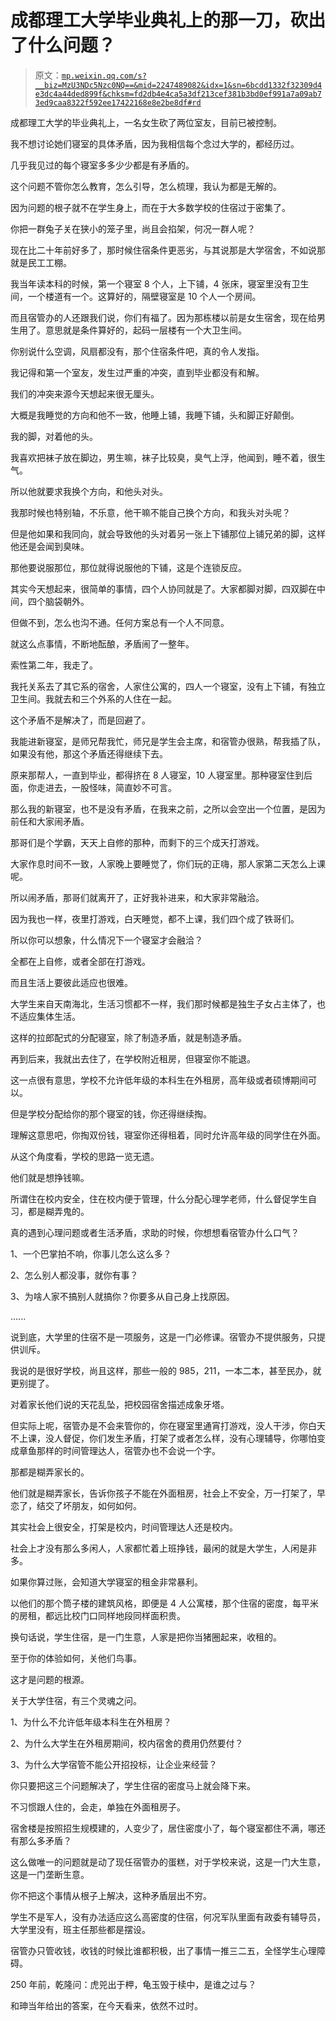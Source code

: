 # 成都理工大学毕业典礼上的那一刀，砍出了什么问题？

> 原文：[`mp.weixin.qq.com/s?__biz=MzU3NDc5Nzc0NQ==&mid=2247489082&idx=1&sn=6bcdd1332f32309d4e3dc4a44ded899f&chksm=fd2db4e4ca5a3df213cef381b3bd0ef991a7a09ab73ed9caa8322f592ee17422168e8e2be8df#rd`](http://mp.weixin.qq.com/s?__biz=MzU3NDc5Nzc0NQ==&mid=2247489082&idx=1&sn=6bcdd1332f32309d4e3dc4a44ded899f&chksm=fd2db4e4ca5a3df213cef381b3bd0ef991a7a09ab73ed9caa8322f592ee17422168e8e2be8df#rd)

成都理工大学的毕业典礼上，一名女生砍了两位室友，目前已被控制。

我不想讨论她们寝室的具体矛盾，因为我相信每个念过大学的，都经历过。

几乎我见过的每个寝室多多少少都是有矛盾的。

这个问题不管你怎么教育，怎么引导，怎么梳理，我认为都是无解的。

因为问题的根子就不在学生身上，而在于大多数学校的住宿过于密集了。

你把一群兔子关在狭小的笼子里，尚且会掐架，何况一群人呢？

现在比二十年前好多了，那时候住宿条件更恶劣，与其说那是大学宿舍，不如说那就是民工工棚。

我当年读本科的时候，第一个寝室 8 个人，上下铺，4 张床，寝室里没有卫生间，一个楼道有一个。这算好的，隔壁寝室是 10 个人一个房间。

而且宿管办的人还跟我们说，你们有福了。因为那栋楼以前是女生宿舍，现在给男生用了。意思就是条件算好的，起码一层楼有一个大卫生间。

你别说什么空调，风扇都没有，那个住宿条件吧，真的令人发指。

我记得和第一个室友，发生过严重的冲突，直到毕业都没有和解。

我们的冲突来源今天想起来很无厘头。

大概是我睡觉的方向和他不一致，他睡上铺，我睡下铺，头和脚正好颠倒。

我的脚，对着他的头。

我喜欢把袜子放在脚边，男生嘛，袜子比较臭，臭气上浮，他闻到，睡不着，很生气。

所以他就要求我换个方向，和他头对头。

我那时候也特别轴，不乐意，他干嘛不能自己换个方向，和我头对头呢？

但是他如果和我同向，就会导致他的头对着另一张上下铺那位上铺兄弟的脚，这样他还是会闻到臭味。

那他要说服那位，那位就得说服他的下铺，这是个连锁反应。

其实今天想起来，很简单的事情，四个人协同就是了。大家都脚对脚，四双脚在中间，四个脑袋朝外。

但做不到，怎么也沟不通。任何方案总有一个人不同意。

就这么点事情，不断地酝酿，矛盾闹了一整年。

索性第二年，我走了。

我托关系去了其它系的宿舍，人家住公寓的，四人一个寝室，没有上下铺，有独立卫生间。我就去和三个外系的人住在一起。

这个矛盾不是解决了，而是回避了。

我能进新寝室，是师兄帮我忙，师兄是学生会主席，和宿管办很熟，帮我插了队，如果没有他，那这个矛盾还得继续下去。

原来那帮人，一直到毕业，都得挤在 8 人寝室，10 人寝室里。那种寝室住到后面，你走进去，一股怪味，简直妙不可言。

那么我的新寝室，也不是没有矛盾，在我来之前，之所以会空出一个位置，是因为前任和大家闹矛盾。

那哥们是个学霸，天天上自修的那种，而剩下的三个成天打游戏。

大家作息时间不一致，人家晚上要睡觉了，你们玩的正嗨，那人家第二天怎么上课呢。

所以闹矛盾，那哥们就离开了，正好我补进来，和大家非常融洽。

因为我也一样，夜里打游戏，白天睡觉，都不上课，我们四个成了铁哥们。

所以你可以想象，什么情况下一个寝室才会融洽？

全都在上自修，或者全部在打游戏。

而且生活上要彼此适应也很难。

大学生来自天南海北，生活习惯都不一样，我们那时候都是独生子女占主体了，也不适应集体生活。

这样的拉郎配式的分配寝室，除了制造矛盾，就是制造矛盾。

再到后来，我就出去住了，在学校附近租房，但寝室你不能退。

这一点很有意思，学校不允许低年级的本科生在外租房，高年级或者硕博期间可以。

但是学校分配给你的那个寝室的钱，你还得继续掏。

理解这意思吧，你掏双份钱，寝室你还得租着，同时允许高年级的同学住在外面。

从这个角度看，学校的思路一览无遗。

他们就是想挣钱嘛。

所谓住在校内安全，住在校内便于管理，什么分配心理学老师，什么督促学生自习，都是糊弄鬼的。

真的遇到心理问题或者生活矛盾，求助的时候，你想想看宿管办什么口气？

1、一个巴掌拍不响，你事儿怎么这么多？

2、怎么别人都没事，就你有事？

3、为啥人家不搞别人就搞你？你要多从自己身上找原因。

......

说到底，大学里的住宿不是一项服务，这是一门必修课。宿管办不提供服务，只提供训斥。

我说的是很好学校，尚且这样，那些一般的 985，211，一本二本，甚至民办，就更别提了。

对着家长他们说的天花乱坠，把校园宿舍描述成象牙塔。

但实际上呢，宿管办是不会来管你的，你在寝室里通宵打游戏，没人干涉，你白天不上课，没人督促，你们发生矛盾，打架了或者怎么样，没有心理辅导，你哪怕变成章鱼那样的时间管理达人，宿管办也不会说一个字。

那都是糊弄家长的。

他们就是糊弄家长，告诉你孩子不能在外面租房，社会上不安全，万一打架了，早恋了，结交了坏朋友，如何如何。

其实社会上很安全，打架是校内，时间管理达人还是校内。

社会上才没有那么多闲人，人家都忙着上班挣钱，最闲的就是大学生，人闲是非多。

如果你算过账，会知道大学寝室的租金非常暴利。

以他们的那个筒子楼的建筑风格，即便是 4 人公寓楼，那个住宿的密度，每平米的房租，都远比校门口同样地段同样面积贵。

换句话说，学生住宿，是一门生意，人家是把你当猪圈起来，收租的。

至于你的体验如何，关他们鸟事。

这才是问题的根源。

关于大学住宿，有三个灵魂之问。

1、为什么不允许低年级本科生在外租房？

2、为什么大学生在外租房期间，校内宿舍的费用仍然要付？

3、为什么大学宿管不能公开招投标，让企业来经营？

你只要把这三个问题解决了，学生住宿的密度马上就会降下来。

不习惯跟人住的，会走，单独在外面租房子。

宿舍楼是按照招生规模建的，人变少了，居住密度小了，每个寝室都住不满，哪还有那么多矛盾？

这么做唯一的问题就是动了现任宿管办的蛋糕，对于学校来说，这是一门大生意，这是一门垄断生意。

你不把这个事情从根子上解决，这种矛盾层出不穷。

学生不是军人，没有办法适应这么高密度的住宿，何况军队里面有政委有辅导员，大学里没有，班主任那些都是摆设。

宿管办只管收钱，收钱的时候比谁都积极，出了事情一推三二五，全怪学生心理障碍。

250 年前，乾隆问：虎兕出于柙，龟玉毁于椟中，是谁之过与？

和珅当年给出的答案，在今天看来，依然不过时。